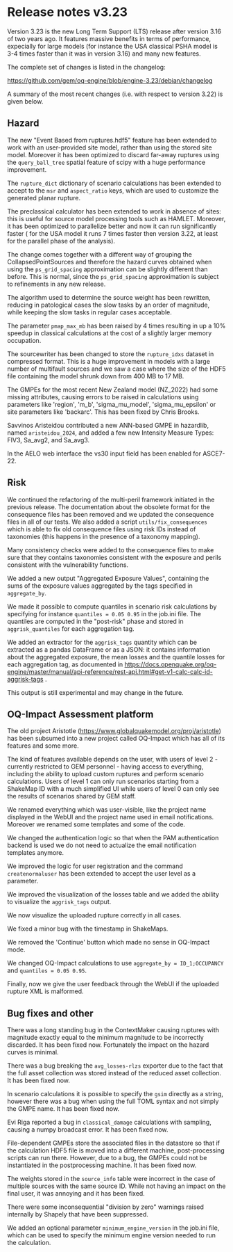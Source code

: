 Release notes v3.23
===================

Version 3.23 is the new Long Term Support (LTS) release after version
3.16 of two years ago. It features massive benefits in terms of
performance, expecially for large models (for instance the USA
classical PSHA model is 3-4 times faster than it was in version
3.16) and many new features.

The complete set of changes is listed in the changelog:

https://github.com/gem/oq-engine/blob/engine-3.23/debian/changelog

A summary of the most recent changes (i.e. with respect to version 3.22)
is given below.

Hazard
------

The new "Event Based from ruptures.hdf5" feature has been extended to
work with an user-provided site model, rather than using the stored
site model. Moreover it has been optimized to discard far-away ruptures
using the `query_ball_tree` spatial feature of scipy with a huge performance improvement.

The `rupture_dict` dictionary of scenario calculations has been
extended to accept to the `msr` and `aspect_ratio` keys, which are
used to customize the generated planar rupture.

The preclassical calculator has been extended to work in absence
of sites: this is useful for source model processing tools such as
HAMLET. Moreover, it has been optimized to
parallelize better and now it can run significantly faster (
for the USA model it runs 7 times faster then version 3.22, at least
for the parallel phase of the analysis).

The change comes together with a different way of grouping the
CollapsedPointSources and therefore the hazard curves obtained
when using the `ps_grid_spacing` approximation can be slightly
different than before. This is normal, since the `ps_grid_spacing`
approximation is subject to refinements in any new release.

The algorithm used to determine the source weight has been
rewritten, reducing in patological cases the slow tasks by an order
of magnitude, while keeping the slow tasks in regular cases acceptable.

The parameter `pmap_max_mb` has been raised by 4 times resulting
in up a 10% speedup in classical calculations at the cost of a
slightly larger memory occupation.

The sourcewriter has been changed to store the `rupture_idxs` dataset
in compressed format. This is a huge improvement in models with a large
number of multifault sources and we saw a case where the size of the
HDF5 file containing the model shrunk down from 400 MB to 17 MB.

The GMPEs for the most recent New Zealand model (NZ_2022) had some
missing attributes, causing errors to be raised in calculations using
parameters like 'region', 'm_b', 'sigma_mu_model', 'sigma_mu_epsilon'
or site parameters like 'backarc'. This has been fixed by Chris Brooks.

Savvinos Aristeidou contributed a new ANN-based GMPE in hazardlib,
named `aristeidou_2024`, and added a few new Intensity Measure Types:
FIV3, Sa_avg2, and Sa_avg3.

In the AELO web interface the vs30 input field has been enabled for ASCE7-22.

Risk
----

We continued the refactoring of the multi-peril framework initiated
in the previous release. The documentation about the obsolete format
for the consequence files has been removed and we updated the
consequence files in all of our tests. We also added a script
`utils/fix_consequences` which is able to fix old consequence files
using risk IDs instead of taxonomies (this happens in the presence of a taxonomy mapping).

Many consistency checks were added to the consequence files to make
sure that they contains taxonomies consistent with the exposure and
perils consistent with the vulnerability functions.

We added a new output "Aggregated Exposure Values", containing the
sums of the exposure values aggregated by the tags specified in `aggregate_by`.

We made it possible to compute quantiles in scenario risk calculations
by specifying for instance `quantiles = 0.05 0.95` in the job.ini file.
The quantiles are computed in the "post-risk" phase and stored in
`aggrisk_quantiles` for each aggregation tag.

We added an extractor for the `aggrisk_tags` quantity which can be
extracted as a pandas DataFrame or as a JSON: it contains information
about the aggregated exposure, the mean losses and the quantile losses
for each aggregation tag, as documented in
https://docs.openquake.org/oq-engine/master/manual/api-reference/rest-api.html#get-v1-calc-calc-id-aggrisk-tags .

This output is still experimental and may change in the future.

OQ-Impact Assessment platform
--------------------------------

The old project Aristotle (https://www.globalquakemodel.org/proj/aristotle)
has been subsumed into a new project called OQ-Impact which has all of its
features and some more.

The kind of features available depends on the user, with users of
level 2 - currently restricted to GEM personnel - having access to
everything, including the ability to upload custom ruptures and
perform scenario calculations. Users of level 1 can only run scenarios
starting from a ShakeMap ID with a much simplified UI while users of
level 0 can only see the results of scenarios shared by GEM staff.

We renamed everything which was user-visible, like the project name
displayed in the WebUI and the project name used in email
notifications. Moreover we renamed some templates and some of the
code.

We changed the authentication logic so that when the PAM authentication backend
is used we do not need to actualize the email notification templates anymore.

We improved the logic for user registration and the command `createnormaluser`
has been extended to accept the user level as a parameter.

We improved the visualization of the losses table and we added the ability
to visualize the `aggrisk_tags` output.

We now visualize the uploaded rupture correctly in all cases.

We fixed a minor bug with the timestamp in ShakeMaps.

We removed the 'Continue' button which made no sense in OQ-Impact mode.

We changed OQ-Impact calculations to use `aggregate_by = ID_1;OCCUPANCY` and
`quantiles = 0.05 0.95`.

Finally, now we give the user feedback through the WebUI if the
uploaded rupture XML is malformed.

Bug fixes and other
-------------------

There was a long standing bug in the ContextMaker causing ruptures
with magnitude exactly equal to the minimum magnitude to be incorrectly
discarded. It has been fixed now. Fortunately the impact on the hazard
curves is minimal.

There was a bug breaking the `avg_losses-rlzs` exporter due to the
fact that the full asset collection was stored instead of the reduced
asset collection. It has been fixed now.

In scenario calculations it is possible to specify the `gsim` directly
as a string, however there was a bug when using the full TOML syntax
and not simply the GMPE name. It has been fixed now.

Evi Riga reported a bug in `classical_damage` calculations with sampling,
causing a numpy broadcast error. It has been fixed now.

File-dependent GMPEs store the associated files in the datastore so
that if the calculation HDF5 file is moved into a different machine,
post-processing scripts can run there. However, due to a bug, the
GMPEs could not be instantiated in the postprocessing machine.  It has
been fixed now.

The weights stored in the `source_info` table were incorrect in the
case of multiple sources with the same source ID. While not having
an impact on the final user, it was annoying and it has been fixed.

There were some inconsequential "division by zero" warnings raised internally
by Shapely that have been suppressed.

We added an optional parameter `minimum_engine_version` in the job.ini file,
which can be used to specify the minimum engine version needed to run the calculation.
